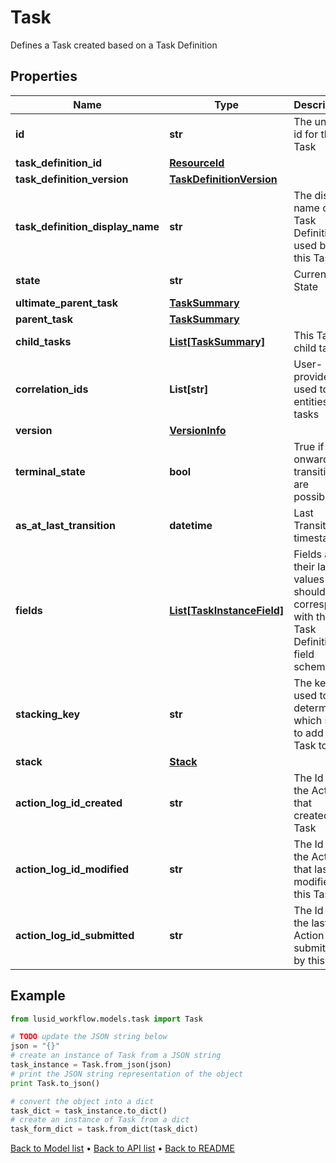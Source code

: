 # Task

Defines a Task created based on a Task Definition

## Properties
Name | Type | Description | Notes
------------ | ------------- | ------------- | -------------
**id** | **str** | The unique id for this Task | 
**task_definition_id** | [**ResourceId**](ResourceId.md) |  | 
**task_definition_version** | [**TaskDefinitionVersion**](TaskDefinitionVersion.md) |  | 
**task_definition_display_name** | **str** | The display name of the Task Definition used by this Task | 
**state** | **str** | Current State | 
**ultimate_parent_task** | [**TaskSummary**](TaskSummary.md) |  | 
**parent_task** | [**TaskSummary**](TaskSummary.md) |  | [optional] 
**child_tasks** | [**List[TaskSummary]**](TaskSummary.md) | This Task&#39;s child tasks | [optional] 
**correlation_ids** | **List[str]** | User-provided ID used to link entities and tasks | [optional] 
**version** | [**VersionInfo**](VersionInfo.md) |  | [optional] 
**terminal_state** | **bool** | True if no onward transitions are possible | 
**as_at_last_transition** | **datetime** | Last Transition timestamp | [optional] 
**fields** | [**List[TaskInstanceField]**](TaskInstanceField.md) | Fields and their latest values - should correspond with the Task Definition field schema | [optional] 
**stacking_key** | **str** | The key used to determine which stack to add the Task to | [optional] 
**stack** | [**Stack**](Stack.md) |  | [optional] 
**action_log_id_created** | **str** | The Id of the Action that created this Task | [optional] 
**action_log_id_modified** | **str** | The Id of the Action that last modified this Task | [optional] 
**action_log_id_submitted** | **str** | The Id of the last Action submitted by this Task | [optional] 

## Example

```python
from lusid_workflow.models.task import Task

# TODO update the JSON string below
json = "{}"
# create an instance of Task from a JSON string
task_instance = Task.from_json(json)
# print the JSON string representation of the object
print Task.to_json()

# convert the object into a dict
task_dict = task_instance.to_dict()
# create an instance of Task from a dict
task_form_dict = task.from_dict(task_dict)
```
[Back to Model list](../README.md#documentation-for-models) &#8226; [Back to API list](../README.md#documentation-for-api-endpoints) &#8226; [Back to README](../README.md)


